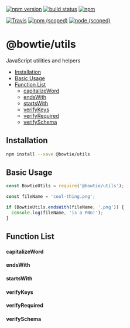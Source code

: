 [![npm version](https://badge.fury.io/js/%40bowtie%2Futils.svg)](https://www.npmjs.com/package/@bowtie/utils)
[![build status](https://travis-ci.org/bowtie-co/node-utils.svg?branch=master)](https://travis-ci.org/bowtie-co/node-utils)
[![npm](https://img.shields.io/npm/dw/localeval.svg)](https://www.npmjs.com/package/@bowtie/utils)


[![Travis](https://img.shields.io/travis/bowtie-co/node-utils.svg)](https://travis-ci.org/bowtie-co/node-utils)
[![npm (scoped)](https://img.shields.io/npm/v/@bowtie/utils.svg)](https://www.npmjs.com/package/@bowtie/utils)
[![node (scoped)](https://img.shields.io/node/v/@bowtie/utils.svg)](https://nodejs.org)

# @bowtie/utils
JavaScript utilities and helpers

- [Installation](#installation)
- [Basic Usage](#basic-usage)
- [Function List](#function-list)
  - [capitalizeWord](#capitalizeword)
  - [endsWith](#endswith)
  - [startsWith](#startswith)
  - [verifyKeys](#verifykeys)
  - [verifyRequired](#verifyrequired)
  - [verifySchema](#verifyschema)

## Installation

```bash
npm install --save @bowtie/utils
```

## Basic Usage
```javascript
const BowtieUtils = require('@bowtie/utils');

const fileName = 'cool-thing.png';

if (BowtieUtils.endsWith(fileName, '.png')) {
  console.log(fileName, 'is a PNG!');
}
```

## Function List

#### capitalizeWord
#### endsWith
#### startsWith
#### verifyKeys
#### verifyRequired
#### verifySchema
